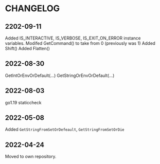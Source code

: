 # CHANGELOG

## 2202-09-11

Added IS_INTERACTIVE, IS_VERBOSE, IS_EXIT_ON_ERROR instance variables.
Modifed GetCommand() to take from 0 (previously was 1)
Added Shift()
Added Flatten()

## 2022-08-30

GetIntOrEnvOrDefault(...)
GetStringOrEnvOrDefault(...)

## 2022-08-03

go1.19
staticcheck

## 2022-05-08

Added `GetStringFromSetOrDefeault`, `GetStringFromSetOrDie`

## 2022-04-24

Moved to own repository.
